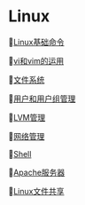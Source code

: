 # Linux #

:tokyo_tower:[Linux基础命令](https://github.com/Lumnca/Linux/blob/master/Linux%E5%9F%BA%E7%A1%80%E5%91%BD%E4%BB%A4.md)

:tokyo_tower:[vi和vim的运用](https://github.com/Lumnca/Linux/blob/master/vi%E4%B8%8Evim%E7%9A%84%E4%BD%BF%E7%94%A8.md)

:tokyo_tower:[文件系统](https://github.com/Lumnca/Linux/blob/master/%E6%96%87%E4%BB%B6%E7%B3%BB%E7%BB%9F.md)

:tokyo_tower:[用户和用户组管理](https://github.com/Lumnca/Linux/blob/master/%E7%94%A8%E6%88%B7%E5%92%8C%E7%94%A8%E6%88%B7%E7%BB%84%E7%AE%A1%E7%90%86.md)

:tokyo_tower:[LVM管理](https://github.com/Lumnca/Linux/blob/master/LVM%E7%AE%A1%E7%90%86.md)

:tokyo_tower:[网络管理](https://github.com/Lumnca/Linux/blob/master/%E7%BD%91%E7%BB%9C%E9%85%8D%E7%BD%AE.md)

:tokyo_tower:[Shell](https://github.com/Lumnca/Linux/blob/master/shell.md)

:tokyo_tower:[Apache服务器](https://github.com/Lumnca/Linux/blob/master/Apache.md)

:tokyo_tower:[Linux文件共享](https://github.com/Lumnca/Linux/blob/master/Linux%E6%96%87%E4%BB%B6%E5%85%B1%E4%BA%AB.md)
